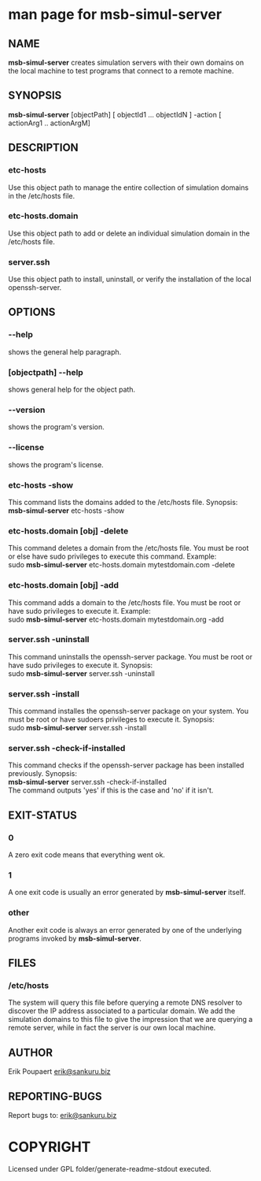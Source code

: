# man page for msb-simul-server
## NAME 
**msb-simul-server** creates simulation servers with their own domains on the local machine to test programs that connect to a remote machine.
## SYNOPSIS
**msb-simul-server** [objectPath] [ objectId1 ... objectIdN ] -action [ actionArg1 .. actionArgM]

## DESCRIPTION 
### etc-hosts
Use this object path to manage the entire collection of simulation domains in the /etc/hosts file.

### etc-hosts.domain
Use this object path to add or delete an individual simulation domain in the /etc/hosts file.

### server.ssh
Use this object path to install, uninstall, or verify the installation of the local openssh-server.

## OPTIONS

### --help
shows the general help paragraph.

### [objectpath] --help
shows general help for the object path.

### --version
shows the program's version.

### --license
shows the program's license.

### etc-hosts -show
This command lists the domains added to the /etc/hosts file. Synopsis:  
**msb-simul-server** etc-hosts -show

### etc-hosts.domain [obj] -delete
This command deletes a domain from the /etc/hosts file. You must be root or else have sudo privileges to execute this command. Example:  
sudo **msb-simul-server** etc-hosts.domain mytestdomain.com -delete

### etc-hosts.domain [obj] -add
This command adds a domain to the /etc/hosts file. You must be root or have sudo privileges to execute it. Example:  
sudo **msb-simul-server** etc-hosts.domain mytestdomain.org -add

### server.ssh -uninstall
This command uninstalls the openssh-server package. You must be root or have sudo privileges to execute it. Synopsis:  
sudo **msb-simul-server** server.ssh -uninstall

### server.ssh -install
This command installes the openssh-server package on your system. You must be root or have sudoers privileges to execute it. Synopsis:  
sudo **msb-simul-server** server.ssh -install

### server.ssh -check-if-installed
This command checks if the openssh-server package has been installed previously. Synopsis:  
**msb-simul-server** server.ssh -check-if-installed  
The command outputs 'yes' if this is the case and 'no' if it isn't.

## EXIT-STATUS 
### 0
A zero exit code means that everything went ok.
### 1
A one exit code is usually an error generated by **msb-simul-server** itself.
### other
Another exit code is always an error generated by one of the underlying programs invoked by **msb-simul-server**.

## FILES 
### /etc/hosts
The system will query this file before querying a remote DNS resolver to discover the IP address associated to a particular domain. We add the simulation domains to this file to give the impression that we are querying a remote server, while in fact the server is our own local machine.

## AUTHOR
Erik Poupaert <erik@sankuru.biz>

## REPORTING-BUGS
Report bugs to: erik@sankuru.biz

# COPYRIGHT
Licensed under GPL
folder/generate-readme-stdout executed.
